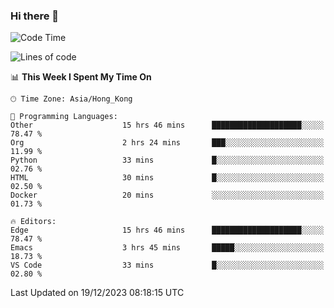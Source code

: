 ### Hi there 👋

<!--
**nicehiro/nicehiro** is a ✨ _special_ ✨ repository because its `README.md` (this file) appears on your GitHub profile.

Here are some ideas to get you started:

- 🔭 I’m currently working on ...
- 🌱 I’m currently learning ...
- 👯 I’m looking to collaborate on ...
- 🤔 I’m looking for help with ...
- 💬 Ask me about ...
- 📫 How to reach me: ...
- 😄 Pronouns: ...
- ⚡ Fun fact: ...
-->

<!--START_SECTION:waka-->
![Code Time](http://img.shields.io/badge/Code%20Time-164%20hrs%2048%20mins-blue)

![Lines of code](https://img.shields.io/badge/From%20Hello%20World%20I%27ve%20Written-2.6%20million%20lines%20of%20code-blue)

📊 **This Week I Spent My Time On** 

```text
🕑︎ Time Zone: Asia/Hong_Kong

💬 Programming Languages: 
Other                    15 hrs 46 mins      ████████████████████░░░░░   78.47 % 
Org                      2 hrs 24 mins       ███░░░░░░░░░░░░░░░░░░░░░░   11.99 % 
Python                   33 mins             █░░░░░░░░░░░░░░░░░░░░░░░░   02.76 % 
HTML                     30 mins             █░░░░░░░░░░░░░░░░░░░░░░░░   02.50 % 
Docker                   20 mins             ░░░░░░░░░░░░░░░░░░░░░░░░░   01.73 % 

🔥 Editors: 
Edge                     15 hrs 46 mins      ████████████████████░░░░░   78.47 % 
Emacs                    3 hrs 45 mins       █████░░░░░░░░░░░░░░░░░░░░   18.73 % 
VS Code                  33 mins             █░░░░░░░░░░░░░░░░░░░░░░░░   02.80 % 
```


 Last Updated on 19/12/2023 08:18:15 UTC
<!--END_SECTION:waka-->
